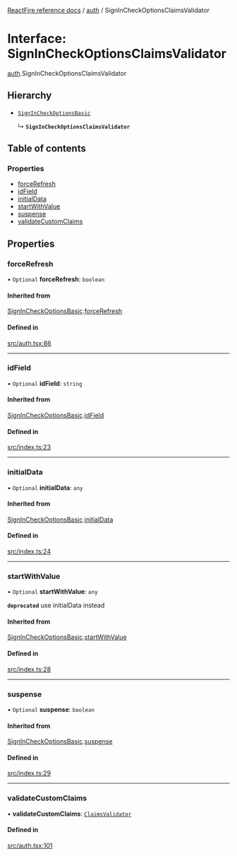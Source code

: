 [ReactFire reference docs](../README.md) / [auth](../modules/auth.md) / SignInCheckOptionsClaimsValidator

# Interface: SignInCheckOptionsClaimsValidator

[auth](../modules/auth.md).SignInCheckOptionsClaimsValidator

## Hierarchy

- [`SignInCheckOptionsBasic`](auth.signincheckoptionsbasic.md)

  ↳ **`SignInCheckOptionsClaimsValidator`**

## Table of contents

### Properties

- [forceRefresh](auth.signincheckoptionsclaimsvalidator.md#forcerefresh)
- [idField](auth.signincheckoptionsclaimsvalidator.md#idfield)
- [initialData](auth.signincheckoptionsclaimsvalidator.md#initialdata)
- [startWithValue](auth.signincheckoptionsclaimsvalidator.md#startwithvalue)
- [suspense](auth.signincheckoptionsclaimsvalidator.md#suspense)
- [validateCustomClaims](auth.signincheckoptionsclaimsvalidator.md#validatecustomclaims)

## Properties

### forceRefresh

• `Optional` **forceRefresh**: `boolean`

#### Inherited from

[SignInCheckOptionsBasic](auth.signincheckoptionsbasic.md).[forceRefresh](auth.signincheckoptionsbasic.md#forcerefresh)

#### Defined in

[src/auth.tsx:86](https://github.com/FirebaseExtended/reactfire/blob/main/src/auth.tsx#L86)

___

### idField

• `Optional` **idField**: `string`

#### Inherited from

[SignInCheckOptionsBasic](auth.signincheckoptionsbasic.md).[idField](auth.signincheckoptionsbasic.md#idfield)

#### Defined in

[src/index.ts:23](https://github.com/FirebaseExtended/reactfire/blob/main/src/index.ts#L23)

___

### initialData

• `Optional` **initialData**: `any`

#### Inherited from

[SignInCheckOptionsBasic](auth.signincheckoptionsbasic.md).[initialData](auth.signincheckoptionsbasic.md#initialdata)

#### Defined in

[src/index.ts:24](https://github.com/FirebaseExtended/reactfire/blob/main/src/index.ts#L24)

___

### startWithValue

• `Optional` **startWithValue**: `any`

**`deprecated`** use initialData instead

#### Inherited from

[SignInCheckOptionsBasic](auth.signincheckoptionsbasic.md).[startWithValue](auth.signincheckoptionsbasic.md#startwithvalue)

#### Defined in

[src/index.ts:28](https://github.com/FirebaseExtended/reactfire/blob/main/src/index.ts#L28)

___

### suspense

• `Optional` **suspense**: `boolean`

#### Inherited from

[SignInCheckOptionsBasic](auth.signincheckoptionsbasic.md).[suspense](auth.signincheckoptionsbasic.md#suspense)

#### Defined in

[src/index.ts:29](https://github.com/FirebaseExtended/reactfire/blob/main/src/index.ts#L29)

___

### validateCustomClaims

• **validateCustomClaims**: [`ClaimsValidator`](auth.claimsvalidator.md)

#### Defined in

[src/auth.tsx:101](https://github.com/FirebaseExtended/reactfire/blob/main/src/auth.tsx#L101)
